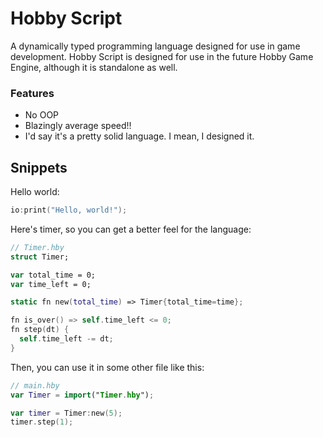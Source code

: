 # Hobby Script
A dynamically typed programming language designed for use in game development.
Hobby Script is designed for use in the future Hobby Game Engine, although it
is standalone as well. 
### Features
- No OOP
- Blazingly average speed!!
- I'd say it's a pretty solid language. I mean, I designed it.

## Snippets
Hello world:
```swift
io:print("Hello, world!");
```

Here's timer, so you can get a better feel for the language:
```swift
// Timer.hby
struct Timer;

var total_time = 0;
var time_left = 0;

static fn new(total_time) => Timer{total_time=time};

fn is_over() => self.time_left <= 0;
fn step(dt) {
  self.time_left -= dt;
}
```
Then, you can use it in some other file like this:
```swift
// main.hby
var Timer = import("Timer.hby");

var timer = Timer:new(5);
timer.step(1);
```
